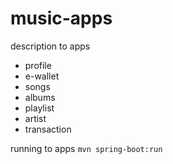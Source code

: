 # music-apps
description to apps

* profile
* e-wallet
* songs
* albums
* playlist
* artist
* transaction

running to apps 
``mvn spring-boot:run``
